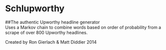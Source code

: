 # Schlupworthy  
##The authentic Upworthy headline generator  
Uses a Markov chain to combine words based on order of probability from a scrape of over 800 Upworthy headlines. 

Created by Ron Gierlach & Matt Diddier 2014